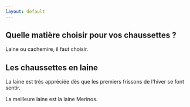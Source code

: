 ```yaml
---
layout: default
---
```


## Quelle matière choisir pour vos chaussettes ?

Laine ou cachemire, il faut choisir.

## Les chaussettes en laine

La laine est très appréciée dès que les premiers frissons de l'hiver se font sentir.

La meilleure laine est la laine Merinos.
